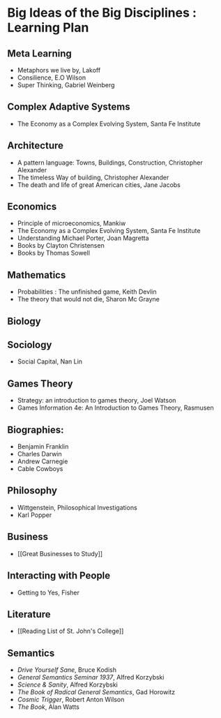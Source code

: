 # Big Ideas of the Big Disciplines : Learning Plan



## Meta Learning
- Metaphors we live by, Lakoff
- Consilience, E.O Wilson
- Super Thinking, Gabriel Weinberg


## Complex Adaptive Systems
- The Economy as a Complex Evolving System, Santa Fe Institute


## Architecture
- A pattern language: Towns, Buildings, Construction, Christopher Alexander
- The timeless Way of building, Christopher Alexander
- The death and life of great American cities, Jane Jacobs

## Economics
- Principle of microeconomics, Mankiw
- The Economy as a Complex Evolving System, Santa Fe Institute
- Understanding Michael Porter, Joan Magretta
- Books by Clayton Christensen
- Books by Thomas Sowell


## Mathematics
- Probabilities : The unfinished game, Keith Devlin
- The theory that would not die, Sharon Mc Grayne


## Biology

## Sociology
- Social Capital, Nan Lin

## Games Theory
- Strategy: an introduction to games theory, Joel Watson
- Games Information 4e: An Introduction to Games Theory, Rasmusen


## Biographies:
- Benjamin Franklin
- Charles Darwin
- Andrew Carnegie
- Cable Cowboys

## Philosophy
- Wittgenstein, Philosophical Investigations
- Karl Popper

## Business
- [[Great Businesses to Study]]

## Interacting with People

- Getting to Yes, Fisher


## Literature
- [[Reading List of St. John's College]]


## Semantics
- *Drive Yourself Sane*, Bruce Kodish
- *General Semantics Seminar 1937*, Alfred Korzybski
- *Science & Sanity*, Alfred Korzybski
- *The Book of Radical General Semantics*, Gad Horowitz
- *Cosmic Trigger*, Robert Anton Wilson
- *The Book*, Alan Watts
